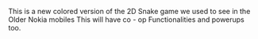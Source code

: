This is a new colored version of the 2D Snake game we used to see in the Older Nokia mobiles
This will have co - op Functionalities and powerups too.
